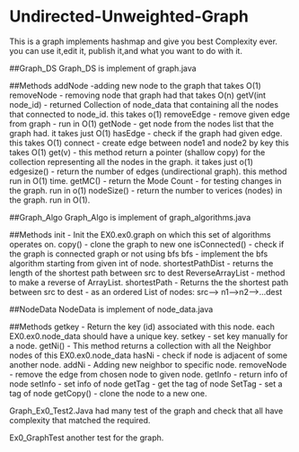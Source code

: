 # Undirected-Unweighted-Graph

This is a graph implements hashmap and give you best Complexity ever.
you can use it,edit it, publish it,and what you want to do with it.


##Graph_DS
Graph_DS is implement of graph.java

##Methods 
addNode -adding new node to the graph that takes O(1)
removeNode - removing node that graph had that takes O(n)
getV(int node_id) - returned Collection of node_data that containing all the nodes that connected to node_id. this takes o(1)
removeEdge - remove given edge from graph - run in O(1)
getNode - get node from the nodes list that the graph had. it takes just O(1)
hasEdge - check if the graph had given edge. this takes O(1)
connect - create edge between node1 and node2 by key this takes O(1)
get(v) - this method return a pointer (shallow copy) for the collection representing all the nodes in the graph. it takes just o(1)
edgesize() - return the number of edges (undirectional graph). this method  run in O(1) time.
getMC() - return the Mode Count - for testing changes in the graph. run in o(1)
nodeSize() - return the number to verices (nodes) in the graph. run in O(1).


##Graph_Algo
Graph_Algo is implement of graph_algorithms.java

##Methods 
init - Init the EX0.ex0.graph on which this set of algorithms operates on.
copy() - clone the graph to new one
isConnected() - check if the graph is connected graph or not using bfs
bfs - implement the bfs algorithm starting from given int of node.
shortestPathDist - returns the length of the shortest path between src to dest
ReverseArrayList - method to make a reverse of ArrayList.
shortestPath - Returns the the shortest path between src to dest - as an ordered List of nodes: src--> n1-->n2-->...dest

##NodeData
NodeData is implement of node_data.java

##Methods 
getkey - Return the key (id) associated with this node. each EX0.ex0.node_data should have a unique key.
setkey - set key manually for a node.
getNi() - This method returns a collection with all the Neighbor nodes of this EX0.ex0.node_data
hasNi - check if node is adjacent of some another node.
addNi - Adding new neighbor to specific node.
removeNode - remove the edge from chosen node to given node.
getInfo - return info of node
setInfo - set info of node
getTag - get the tag of node
SetTag - set a tag of node
getCopy() - clone the node to a new one.

Graph_Ex0_Test2.Java
had many test of the graph and check that all have complexity that matched the required.

Ex0_GraphTest
another test for the graph.





